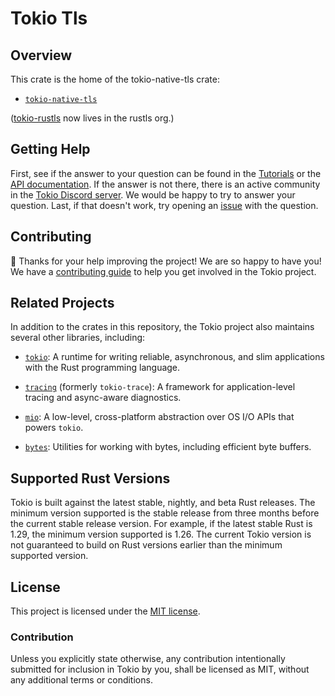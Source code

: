 # Tokio Tls

## Overview

This crate is the home of the tokio-native-tls crate:

- [`tokio-native-tls`](tokio-native-tls)

([tokio-rustls](https://github.com/rustls/tokio-rustls) now lives in the rustls org.)

## Getting Help

First, see if the answer to your question can be found in the [Tutorials] or the
[API documentation]. If the answer is not there, there is an active community in
the [Tokio Discord server][chat]. We would be happy to try to answer your
question. Last, if that doesn't work, try opening an [issue] with the question.

[Tutorials]: https://tokio.rs/tokio/tutorial
[API documentation]: https://docs.rs/tokio/latest/tokio
[chat]: https://discord.gg/tokio
[issue]: https://github.com/tokio-rs/tls/issues/new

## Contributing

:balloon: Thanks for your help improving the project! We are so happy to have
you! We have a [contributing guide][guide] to help you get involved in the Tokio
project.

[guide]: CONTRIBUTING.md

## Related Projects

In addition to the crates in this repository, the Tokio project also maintains
several other libraries, including:

* [`tokio`]: A runtime for writing reliable, asynchronous, and slim applications with the Rust programming language.

* [`tracing`] (formerly `tokio-trace`): A framework for application-level
  tracing and async-aware diagnostics.

* [`mio`]: A low-level, cross-platform abstraction over OS I/O APIs that powers
  `tokio`.

* [`bytes`]: Utilities for working with bytes, including efficient byte buffers.

[`tokio`]: https://github.com/tokio-rs/tokio
[`tracing`]: https://github.com/tokio-rs/tracing
[`mio`]: https://github.com/tokio-rs/mio
[`bytes`]: https://github.com/tokio-rs/bytes

## Supported Rust Versions

Tokio is built against the latest stable, nightly, and beta Rust releases. The
minimum version supported is the stable release from three months before the
current stable release version. For example, if the latest stable Rust is 1.29,
the minimum version supported is 1.26. The current Tokio version is not
guaranteed to build on Rust versions earlier than the minimum supported version.

## License

This project is licensed under the [MIT license](LICENSE).

### Contribution

Unless you explicitly state otherwise, any contribution intentionally submitted
for inclusion in Tokio by you, shall be licensed as MIT, without any additional
terms or conditions.
